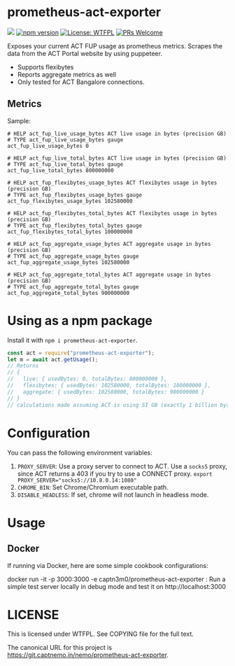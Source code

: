 # prometheus-act-exporter

[![](https://images.microbadger.com/badges/version/captn3m0/prometheus-act-exporter:2.0.11.svg)](https://microbadger.com/images/captn3m0/prometheus-act-exporter:2.0.11) [![npm version](https://badge.fury.io/js/prometheus-act-exporter.svg)](https://badge.fury.io/js/prometheus-act-exporter) [![License: WTFPL](https://img.shields.io/badge/License-WTFPL-blue.svg)](http://www.wtfpl.net/) [![PRs Welcome](https://img.shields.io/badge/PRs-welcome-brightgreen.svg?style=flat-square)](http://makeapullrequest.com)

Exposes your current ACT FUP usage as prometheus metrics. Scrapes the data from the ACT Portal website by using puppeteer.

- Supports flexibytes
- Reports aggregate metrics as well
- Only tested for ACT Bangalore connections.

## Metrics

Sample:

```
# HELP act_fup_live_usage_bytes ACT live usage in bytes (precision GB)
# TYPE act_fup_live_usage_bytes gauge
act_fup_live_usage_bytes 0

# HELP act_fup_live_total_bytes ACT live usage in bytes (precision GB)
# TYPE act_fup_live_total_bytes gauge
act_fup_live_total_bytes 800000000

# HELP act_fup_flexibytes_usage_bytes ACT flexibytes usage in bytes (precision GB)
# TYPE act_fup_flexibytes_usage_bytes gauge
act_fup_flexibytes_usage_bytes 102580000

# HELP act_fup_flexibytes_total_bytes ACT flexibytes usage in bytes (precision GB)
# TYPE act_fup_flexibytes_total_bytes gauge
act_fup_flexibytes_total_bytes 100000000

# HELP act_fup_aggregate_usage_bytes ACT aggregate usage in bytes (precision GB)
# TYPE act_fup_aggregate_usage_bytes gauge
act_fup_aggregate_usage_bytes 102580000

# HELP act_fup_aggregate_total_bytes ACT aggregate usage in bytes (precision GB)
# TYPE act_fup_aggregate_total_bytes gauge
act_fup_aggregate_total_bytes 900000000
```

# Using as a npm package

Install it with `npm i prometheus-act-exporter`.

```js
const act = require("prometheus-act-exporter");
let m = await act.getUsage();
// Returns
// {
//   live: { usedBytes: 0, totalBytes: 800000000 },
//   flexibytes: { usedBytes: 102580000, totalBytes: 100000000 },
//   aggregate: { usedBytes: 102580000, totalBytes: 900000000 }
// }
// calculations made assuming ACT is using SI GB (exactly 1 billion bytes)
```

# Configuration

You can pass the following environment variables:

1.  `PROXY_SERVER`: Use a proxy server to connect to ACT. Use a `socks5` proxy, since ACT returns a 403 if you try to use a CONNECT proxy. `export PROXY_SERVER="socks5://10.8.0.14:1080"`
2.  `CHROME_BIN`: Set Chrome/Chromium executable path.
3.  `DISABLE_HEADLESS`: If set, chrome will not launch in headless mode.

# Usage

## Docker

If running via Docker, here are some simple cookbook configurations:

docker run -it -p 3000:3000 -e captn3m0/prometheus-act-exporter
: Run a simple test server locally in debug mode and test it on http://localhost:3000

# LICENSE

This is licensed under WTFPL. See COPYING file for the full text.

The canonical URL for this project is <https://git.captnemo.in/nemo/prometheus-act-exporter>.
